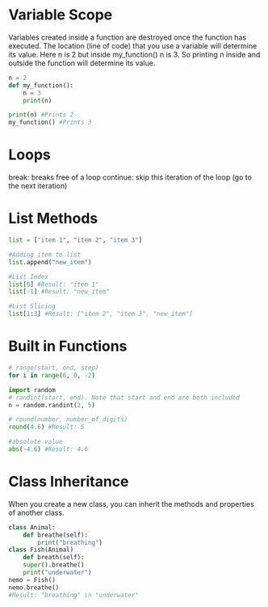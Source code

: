 # Variable Scope
Variables created inside a function are destroyed once the function has executed. 
The location (line of code) that you use a variable will determine its value.
Here n is 2 but inside my_function() n is 3. 
So printing n inside and outside the function will determine its value.

```python
n = 2
def my_function():
	n = 3
	print(n)

print(n) #Prints 2
my_function() #Prints 3
```

# Loops
break: breaks free of a loop
continue: skip this iteration of the loop (go to the next iteration)

# List Methods

```python
list = ["item 1", "item 2", "item 3"]

#Adding item to list
list.append("new_item")

#List Index
list[0] #Result: "item 1"
list[-1] #Result: "new_item"

#List Slicing
list[1:3] #Result: ["item 2", "item 3", "new_item"]
```

# Built in Functions
```python
# range(start, end, step)
for i in range(6, 0, -2)

import random
# randint(start, end). Note that start and end are both included
n = random.randint(2, 5)

# round(number, number_of_digits)
round(4.6) #Result: 5

#absolute value
abs(-4.6) #Result: 4.6
```

# Class Inheritance
When you create a new class, you can inherit the methods and properties of another class.

```python
class Animal:
	def breathe(self):
		print("breathing")
class Fish(Animal)
	def breath(self):
	super().breathe()
	print("underwater")
nemo = Fish()
nemo.breathe()
#Result: "breathing" \n "underwater"
```


